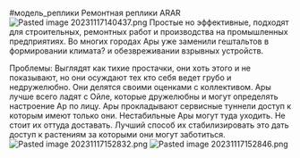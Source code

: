 \#модель_реплики 
Ремонтная реплики ARAR
![Pasted image 20231117140437.png](..\..\..\img\Pasted%20image%2020231117140437.png)
Простые но эффективные, подходят для строительных, ремонтных работ и производства на промышленных предприятиях. Во многих городах Ары уже заменили гештальтов в формировании климата? и обезвреживании взрывных устройств.

Проблемы:
Выглядят как тихие простачки, они хоть этого и не показывают, но они осуждают тех кто себя ведет грубо и недружелюбно. Они делятся своими оценками с коллективом. Ары лучше всего ладят с Ойле, которые дружелюбны и могут определять настроение Ар по лицу. 
Ары прокладывают сервисные туннели доступ к которым имеют только они. Нестабильные Ары могут туда уходить. Не стоит их оттуда доставать. Лучший способ их стабилизировать это дать доступ к растениям за которыми они могут заботиться.
![Pasted image 20231117152832.png](..\..\..\img\Pasted%20image%2020231117152832.png)
![Pasted image 20231117152846.png](..\..\..\img\Pasted%20image%2020231117152846.png)
